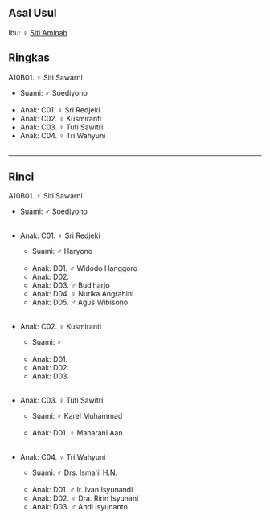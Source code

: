 ## Asal Usul

Ibu: ♀ [Siti Aminah][up] 

## Ringkas

A10B01. ♀ Siti Sawarni
	<br/>

*	Suami: ♂ Soediyono
	<br/><br/>
*	Anak: C01. ♀ Sri Redjeki
*	Anak: C02. ♀ Kusmiranti
*	Anak: C03. ♀ Tuti Sawitri
*	Anak: C04. ♀ Tri Wahyuni
	<br/><br/>

-- -- --

## Rinci

A10B01. ♀ Siti Sawarni
	<br/>

*	Suami: ♂ Soediyono
	<br/><br/>

*	Anak: [C01][A10B02C01]. ♀ Sri Redjeki
	*	Suami: ♂ Haryono
	<br/><br/>
	*	Anak: D01. ♂ Widodo Hanggoro
	*	Anak: D02. 
	*	Anak: D03. ♂ Budiharjo 
	*	Anak: D04. ♀ Nurika Angrahini
	*	Anak: D05. ♂ Agus Wibisono
	<br/><br/>

*	Anak: C02. ♀ Kusmiranti
	*	Suami: ♂ 
	<br/><br/>
	*	Anak: D01.
	*	Anak: D02. 
	*	Anak: D03. 
	<br/><br/>

*	Anak: C03. ♀ Tuti Sawitri
	*	Suami: ♂ Karel Muhammad
	<br/><br/>
	*	Anak: D01. ♀ Maharani Aan
	<br/><br/>

*	Anak: C04. ♀ Tri Wahyuni
	*	Suami: ♂ Drs. Isma'il H.N.
	<br/><br/>
	*	Anak: D01. ♂ Ir. Ivan Isyunandi
	*	Anak: D02. ♀ Dra. Ririn Isyunani
	*	Anak: D03. ♂ Andi Isyunanto
	<br/><br/>

[up]: https://github.com/epsi-rns/gitodipuro/blob/master/tree/A10.md

[A10B02C01]: https://github.com/epsi-rns/gitodipuro/blob/master/tree/A10/B02/C01.md
